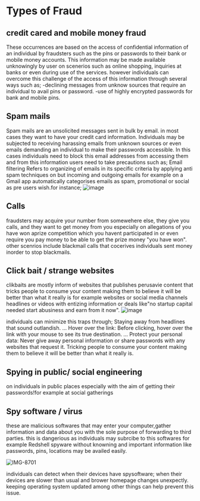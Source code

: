 # Types of Fraud
## credit cared and mobile money fraud
These occurrences are based on the access of confidential information of an individual by fraudsters such as the pins or passwords to their bank or mobile money accounts. This information may be made available unknowingly by user on scenerios such as online shopping, inquiries at banks or even during use of the services. however individuals can overcome this challenge of the access of this information through several ways such as;
-declining messages from unknow sources that require an individual to avail pins or password.
-use of highly encrypted passwords for bank and mobile pins.
## Spam mails
Spam mails are an unsolicited messages sent in bulk by email. in most cases they want to have your credit card information.
Individuals may be subjected to receiving harassing emails from unknown sources or even emails demanding an individual to make their passwords accessible. In this cases individuals need to block this email addresses from accessing them and from this information users need to take precautions such as;
Email filtering 
Refers to organizing of emails in its specific criteria by applying anti spam techniques on but incoming and outgoing emails for example on a Gmail app automatically categorises emails as spam, promotional or social as pre users wish.for instance;
![image](https://github.com/ijokua/Antifraud-Bootcamp/assets/99041009/84c94785-d7c5-45ea-af27-6e14f16a3c32)

## Calls
fraudsters may acquire your number from somewehere else, they give you calls, and they want to get money from you especially on allegations of you have won aprize competition which you havent participated in or even require you pay money to be able to get the prize money "you have won".
other scenrios include blackmail calls that cocerives individuals sent money inorder to stop blackmails. 
## Click bait / strange websites
clikbaits are mostly inform of websites that publishes perusavie content that tricks people to consume your content making them to believe it will be better than what it really is for example websites or social media channels headlines or videos with entizing information or deals like"no startup capital needed start abusiness and earn from it now".
![image](https://github.com/ijokua/Antifraud-Bootcamp/assets/99041009/423b6f2c-0edb-4ca1-a95c-16ffa37dcd05)

individuals can minimize this traps through;
Staying away from headlines that sound outlandish. ...
Hover over the link: Before clicking, hover over the link with your mouse to see its true destination. ...
Protect your personal data: Never give away personal information or share passwords with any websites that request it.
Tricking people to consume your content making them to believe it will be better than what it really is.
## Spying in public/ social engineering
on individuals in public places especially with the aim of getting their passwords!for example at social gatherings 

## Spy software / virus
these are malicious softwares that may enter your computer,gather information and data about you with the sole purpose of forwarding to third parties. this is dangerious as individuals may subrcibe to this softwares for example Redshell spyware without knowning and important information like passwords, pins, locations may be availed easily.


![IMG-8701](https://github.com/ijokua/Antifraud-Bootcamp/assets/99041009/3f1705a0-cf48-4364-93d5-428f6804fef4)

individuals can detect  when their devices have spysoftware;
when their devices are slower than usual and brower homepage changes unexpectly.
keeping operating system updated among other things can help prevent this issue.

